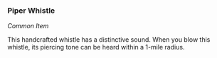 ### Piper Whistle
_Common Item_

This handcrafted whistle has a distinctive sound. When you blow this whistle, its piercing tone can be heard within a 1-mile radius.